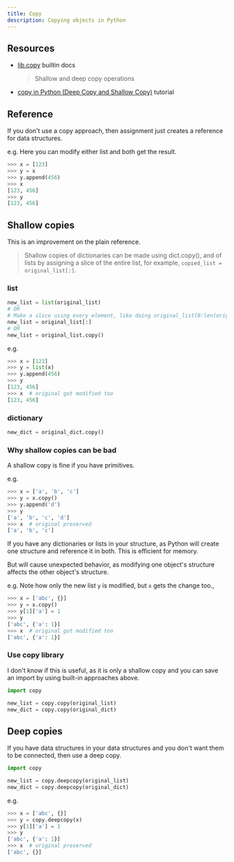 ```yaml
---
title: Copy
description: Copying objects in Python
---
```



## Resources

- [lib.copy](https://docs.python.org/3/library/copy.html) builtin docs
	> Shallow and deep copy operations
- [copy in Python (Deep Copy and Shallow Copy)](https://www.geeksforgeeks.org/copy-python-deep-copy-shallow-copy/) tutorial


## Reference

If you don't use a copy approach, then assignment just creates a reference for data structures.

e.g. Here you can modify either list and both get the result.

```python
>>> x = [123]
>>> y = x
>>> y.append(456)
>>> x
[123, 456]
>>> y
[123, 456]
```

## Shallow copies

This is an improvement on the plain reference.

> Shallow copies of dictionaries can be made using dict.copy(), and of lists by assigning a slice of the entire list, for example, `copied_list = original_list[:]`.

### list

```python
new_list = list(original_list)
# OR
# Make a slice using every element, like doing original_list[0:len(original_list)]
new_list = original_list[:]
# OR
new_list = original_list.copy()
```

e.g.

```python
>>> x = [123]
>>> y = list(x)
>>> y.append(456)
>>> y
[123, 456]
>>> x  # original got modified too
[123, 456]
```

### dictionary

```python
new_dict = original_dict.copy()
```

### Why shallow copies can be bad

A shallow copy is fine if you have primitives.

e.g.

```python
>>> x = ['a', 'b', 'c']
>>> y = x.copy()
>>> y.append('d')
>>> y
['a', 'b', 'c', 'd']
>>> x  # original preserved
['a', 'b', 'c']
```

If you have any dictionaries or lists in your structure, as Python will create one structure and reference it in both. This is efficient for memory.

But will cause unexpected behavior, as modifying one object's structure affects the other object's structure.

e.g. Note how only the new list `y` is modified, but `x` gets the change too.,

```python
>>> x = ['abc', {}]
>>> y = x.copy()
>>> y[1]['a'] = 1
>>> y
['abc', {'a': 1}]
>>> x  # original got modified too
['abc', {'a': 1}]
```

### Use copy library

I don't know if this is useful, as it is only a shallow copy and you can save an import by using built-in approaches above.

```python
import copy

new_list = copy.copy(original_list)
new_dict = copy.copy(original_dict)
```


## Deep copies

If you have data structures in your data structures and you don't want them to be connected, then use a deep copy.

```python
import copy

new_list = copy.deepcopy(original_list)
new_dict = copy.deepcopy(original_dict)
```


e.g.

```python
>>> x = ['abc', {}]
>>> y = copy.deepcopy(x)
>>> y[1]['a'] = 1
>>> y
['abc', {'a': 1}]
>>> x  # original preserved
['abc', {}]
```
